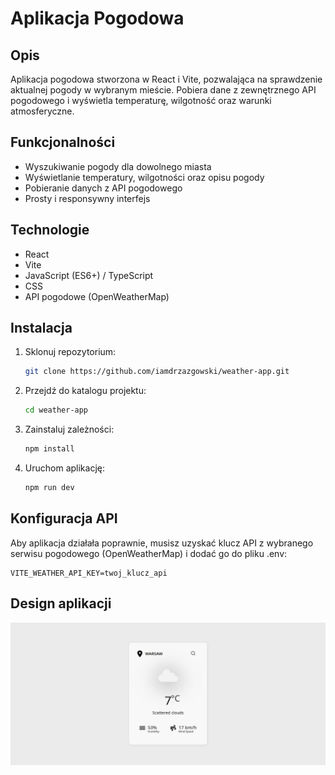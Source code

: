 # Aplikacja Pogodowa

## Opis

Aplikacja pogodowa stworzona w React i Vite, pozwalająca na sprawdzenie
aktualnej pogody w wybranym mieście. Pobiera dane z zewnętrznego API pogodowego
i wyświetla temperaturę, wilgotność oraz warunki atmosferyczne.

## Funkcjonalności

-   Wyszukiwanie pogody dla dowolnego miasta
-   Wyświetlanie temperatury, wilgotności oraz opisu pogody
-   Pobieranie danych z API pogodowego
-   Prosty i responsywny interfejs

## Technologie

-   React
-   Vite
-   JavaScript (ES6+) / TypeScript
-   CSS
-   API pogodowe (OpenWeatherMap)

## Instalacja

1. Sklonuj repozytorium:
    ```sh
    git clone https://github.com/iamdrzazgowski/weather-app.git
    ```
2. Przejdź do katalogu projektu:
    ```sh
    cd weather-app
    ```
3. Zainstaluj zależności:
    ```sh
    npm install
    ```
4. Uruchom aplikację:
    ```sh
    npm run dev
    ```

## Konfiguracja API

Aby aplikacja działała poprawnie, musisz uzyskać klucz API z wybranego serwisu
pogodowego (OpenWeatherMap) i dodać go do pliku .env:

    VITE_WEATHER_API_KEY=twoj_klucz_api

## Design aplikacji

![Design](https://github.com/iamdrzazgowski/weather-app/blob/main/design/weather-app-design.JPG)
